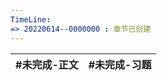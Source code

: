 ```yaml
---
TimeLine: 
=> 20220614--0000000 : 章节已创建
---
```

| #未完成-正文 | #未完成-习题 |
| ------------ | ------------ |

